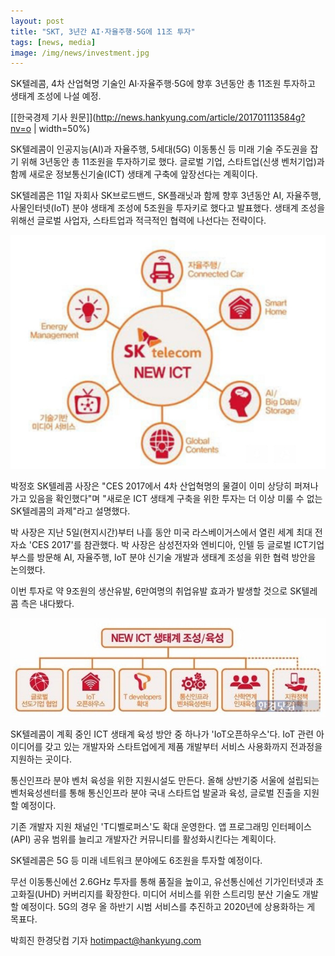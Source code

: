 ```yaml
---
layout: post
title: "SKT, 3년간 AI·자율주행·5G에 11조 투자"
tags: [news, media]
image: /img/news/investment.jpg
---
```


SK텔레콤, 4차 산업혁명 기술인 AI·자율주행·5G에 향후 3년동안 총 11조원 투자하고 생태계 조성에 나설 예정. 

[[한국경제 기사 원문]](http://news.hankyung.com/article/201701113584g?nv=o | width=50%) 

SK텔레콤이 인공지능(AI)과 자율주행, 5세대(5G) 이동통신 등 미래 기술 주도권을 잡기 위해 3년동안 총 11조원을 투자하기로 했다. 글로벌 기업, 스타트업(신생 벤처기업)과 함께 새로운 정보통신기술(ICT) 생태계 구축에 앞장선다는 계획이다. 

SK텔레콤은 11일 자회사 SK브로드밴드, SK플래닛과 함께 향후 3년동안 AI, 자율주행, 사물인터넷(IoT) 분야 생태계 조성에 5조원을 투자키로 했다고 발표했다. 생태계 조성을 위해선 글로벌 사업자, 스타트업과 적극적인 협력에 나선다는 전략이다. 

![img1](/img/news/investment.jpg)

박정호 SK텔레콤 사장은 "CES 2017에서 4차 산업혁명의 물결이 이미 상당히 퍼져나가고 있음을 확인했다"며 "새로운 ICT 생태계 구축을 위한 투자는 더 이상 미룰 수 없는 SK텔레콤의 과제"라고 설명했다. 

박 사장은 지난 5일(현지시간)부터 나흘 동안 미국 라스베이거스에서 열린 세계 최대 전자쇼 'CES 2017'를 참관했다. 박 사장은 삼성전자와 엔비디아, 인텔 등 글로벌 ICT기업 부스를 방문해 AI, 자율주행, IoT 분야 신기술 개발과 생태계 조성을 위한 협력 방안을 논의했다. 

이번 투자로 약 9조원의 생산유발, 6만여명의 취업유발 효과가 발생할 것으로 SK텔레콤 측은 내다봤다. 

![img1](/img/news/investment_2.jpg)

SK텔레콤이 계획 중인 ICT 생태계 육성 방안 중 하나가 'IoT오픈하우스'다. IoT 관련 아이디어를 갖고 있는 개발자와 스타트업에게 제품 개발부터 서비스 사용화까지 전과정을 지원하는 곳이다.

통신인프라 분야 벤처 육성을 위한 지원시설도 만든다. 올해 상반기중 서울에 설립되는 벤처육성센터를 통해 통신인프라 분야 국내 스타트업 발굴과 육성, 글로벌 진출을 지원할 예정이다. 

기존 개발자 지원 채널인 'T디벨로퍼스'도 확대 운영한다. 앱 프로그래밍 인터페이스(API) 공유 범위를 늘리고 개발자간 커뮤니티를 활성화시킨다는 계획이다. 
 
SK텔레콤은 5G 등 미래 네트워크 분야에도 6조원을 투자할 예정이다.

무선 이동통신에선 2.6GHz 투자를 통해 품질을 높이고, 유선통신에선 기가인터넷과 초고화질(UHD) 커버리지를 확장한다. 미디어 서비스를 위한 스트리밍 분산 기술도 개발할 예정이다. 5G의 경우 올 하반기 시범 서비스를 추진하고 2020년에 상용화하는 게 목표다. 

박희진 한경닷컴 기자 hotimpact@hankyung.com
